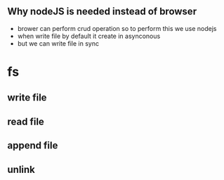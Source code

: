 
## Why nodeJS is needed instead of browser
- brower can perform crud operation so to perform this we use nodejs 
- when write file by default it create in asynconous
- but we can write file in sync 
# fs
## write file 
## read file
## append file
## unlink
